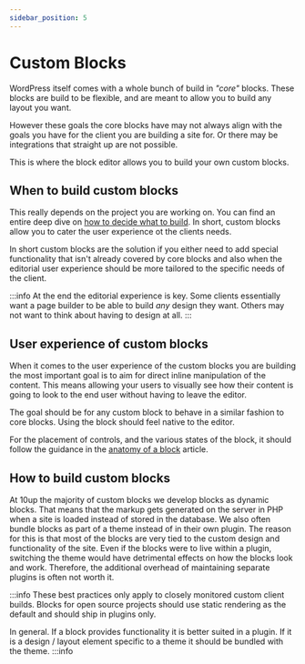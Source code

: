 ```yaml
---
sidebar_position: 5
---
```


# Custom Blocks

WordPress itself comes with a whole bunch of build in _"core"_ blocks. These blocks are build to be flexible, and are meant to allow you to build any layout you want.

However these goals the core blocks have may not always align with the goals you have for the client you are building a site for. Or there may be integrations that straight up are not possible.

This is where the block editor allows you to build your own custom blocks.

## When to build custom blocks

This really depends on the project you are working on. You can find an entire deep dive on [how to decide what to build](/guides/choose-your-adventure). In short, custom blocks allow you to cater the user experience ot the clients needs.

In short custom blocks are the solution if you either need to add special functionality that isn't already covered by core blocks and also when the editorial user experience should be more tailored to the specific needs of the client.

:::info
At the end the editorial experience is key. Some clients essentially want a page builder to be able to build _any_ design they want. Others may not want to think about having to design at all.
:::

## User experience of custom blocks

When it comes to the user experience of the custom blocks you are building the most important goal is to aim for direct inline manipulation of the content. This means allowing your users to visually see how their content is going to look to the end user without having to leave the editor.

The goal should be for any custom block to behave in a similar fashion to core blocks. Using the block should feel native to the editor.

For the placement of controls, and the various states of the block, it should follow the guidance in the [anatomy of a block](./../01-Fundamentals/a-block.md) article.

## How to build custom blocks

At 10up the majority of custom blocks we develop blocks as dynamic blocks. That means that the markup gets generated on the server in PHP when a site is loaded instead of stored in the database. We also often bundle blocks as part of a theme instead of in their own plugin. The reason for this is that most of the blocks are very tied to the custom design and functionality of the site. Even if the blocks were to live within a plugin, switching the theme would have detrimental effects on how the blocks look and work. Therefore, the additional overhead of maintaining separate plugins is often not worth it.

:::info
These best practices only apply to closely monitored custom client builds. Blocks for open source projects should use static rendering as the default and should ship in plugins only.

In general. If a block provides functionality it is better suited in a plugin. If it is a design / layout element specific to a theme it should be bundled with the theme.
:::info
